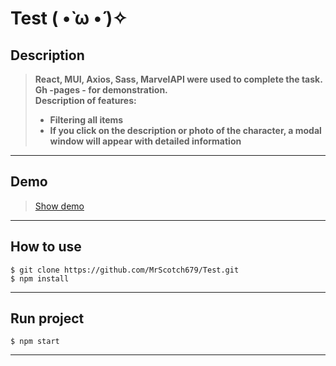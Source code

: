 # **Test ( •̀ ω •́ )✧**
## **Description**
> **React, MUI, Axios, Sass, MarvelAPI were used to complete the task. <br> 
Gh -pages - for demonstration.** <br>
**Description of features:**
> - **Filtering all items**
> - **If you click on the description or photo of the character, a modal window will appear with detailed information**


___
## **Demo**
> [Show demo](https://mrscotch679.github.io/Test/)
___
## **How to use**
```
$ git clone https://github.com/MrScotch679/Test.git
$ npm install
```
___
## **Run project**
```
$ npm start
```
___
